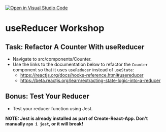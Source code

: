 [![Open in Visual Studio Code](https://classroom.github.com/assets/open-in-vscode-f059dc9a6f8d3a56e377f745f24479a46679e63a5d9fe6f495e02850cd0d8118.svg)](https://classroom.github.com/online_ide?assignment_repo_id=6684638&assignment_repo_type=AssignmentRepo)
# useReducer Workshop

## Task: Refactor A Counter With useReducer

- Navigate to src/components/Counter.
- Use the links to the documentation below to refactor the `Counter` component so that it uses `useReducer` instead of `useState`:
  - https://reactjs.org/docs/hooks-reference.html#usereducer
  - https://beta.reactjs.org/learn/extracting-state-logic-into-a-reducer

## Bonus: Test Your Reducer

- Test your reducer function using Jest.

**NOTE: Jest is already installed as part of Create-React-App. Don't manually `npm i jest`, or it will break!**
